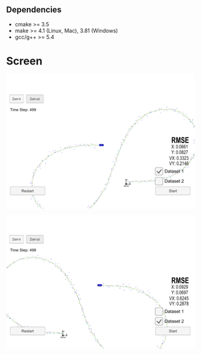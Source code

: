 ## Dependencies

* cmake >= 3.5
* make >= 4.1 (Linux, Mac), 3.81 (Windows)
* gcc/g++ >= 5.4

# Screen

![](./pictures/Snipaste_2018-07-15_12-05-13.png)

![](./pictures/Snipaste_2018-07-15_12-05-41.png)